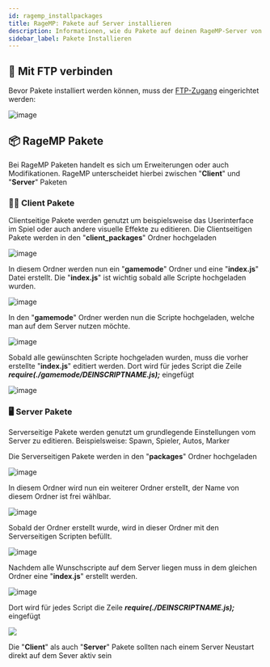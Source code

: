 ```yaml
---
id: ragemp_installpackages
title: RageMP: Pakete auf Server installieren
description: Informationen, wie du Pakete auf deinen RageMP-Server von ZAP-Hosting installieren kannst - ZAP-Hosting.com Dokumentationen
sidebar_label: Pakete Installieren
---
```


## 🔑 Mit FTP verbinden

Bevor Pakete installiert werden können, muss der [FTP-Zugang](gameserver_ftpaccess.md) eingerichtet werden:

![image](https://user-images.githubusercontent.com/13604413/159178012-0172691b-d49f-49d6-ab34-cc01eadbacf5.png)

## 📦 RageMP Pakete

Bei RageMP Paketen handelt es sich um Erweiterungen oder auch Modifikationen. 
RageMP unterscheidet hierbei zwischen "**Client**" und "**Server**" Paketen

### 🚶‍♂️ Client Pakete

Clientseitige Pakete werden genutzt um beispielsweise das Userinterface im Spiel oder auch andere visuelle Effekte zu editieren.
Die Clientseitigen Pakete werden in den "**client_packages**" Ordner hochgeladen

![image](https://user-images.githubusercontent.com/26007280/189705054-14877243-9134-4ebb-8d64-3ec3448fdc4c.png)

In diesem Ordner werden nun ein "**gamemode**" Ordner und eine "**index.js**" Datei erstellt.
Die "**index.js**" ist wichtig sobald alle Scripte hochgeladen wurden. 

![image](https://user-images.githubusercontent.com/26007280/189705088-ef6465ed-9703-44d2-b985-1cff402ccc27.png)

In den "**gamemode**" Ordner werden nun die Scripte hochgeladen, welche man auf dem Server nutzen möchte.

![image](https://user-images.githubusercontent.com/26007280/189705208-dd29df8a-6299-4300-99ef-485fc6e624a5.png)

Sobald alle gewünschten Scripte hochgeladen wurden, muss die vorher erstellte "**index.js**" editiert werden.
Dort wird für jedes Script die Zeile ***require(./gamemode/DEINSCRIPTNAME.js);*** eingefügt

![image](https://user-images.githubusercontent.com/13604413/159178015-9106b7ea-41c4-4876-868c-dbca30410d62.png)

### 🖥️ Server Pakete

Serverseitige Pakete werden genutzt um grundlegende Einstellungen vom Server zu editieren.
Beispielsweise: Spawn, Spieler, Autos, Marker

Die Serverseitigen Pakete werden in den "**packages**" Ordner hochgeladen

![image](https://user-images.githubusercontent.com/13604413/159178021-7b030066-b72a-41a9-9baa-c9abba124ff2.png)

In diesem Ordner wird nun ein weiterer Ordner erstellt, der Name von diesem Ordner ist frei wählbar.

![image](https://user-images.githubusercontent.com/13604413/159178028-2b2bbd99-c4a1-4422-b4c8-bad298aefea7.png)

Sobald der Ordner erstellt wurde, wird in dieser Ordner mit den Serverseitigen Scripten befüllt.

![image](https://user-images.githubusercontent.com/13604413/159178033-5240c361-d4de-40dd-8d1f-64d207529842.png)

Nachdem alle Wunschscripte auf dem Server liegen muss in dem gleichen Ordner eine "**index.js**" erstellt werden.

![image](https://user-images.githubusercontent.com/26007280/189705250-0dd24ec9-ae1e-4468-a8b0-cbbf8c0c89c6.png)

Dort wird für jedes Script die Zeile ***require(./DEINSCRIPTNAME.js);*** eingefügt

![](https://user-images.githubusercontent.com/13604413/159178015-9106b7ea-41c4-4876-868c-dbca30410d62.png)

Die "**Client**" als auch "**Server**" Pakete sollten nach einem Server Neustart direkt auf dem Sever aktiv sein
